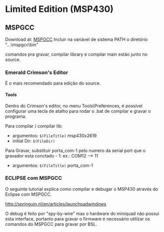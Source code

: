 # Limited Edition (MSP430) #

## MSPGCC ##
Download at: [MSPGCC](http://mspgcc.sourceforge.net/)
Incluir na variável de sistema PATH o diretório "...\mspgcc\bin"

comandos pra gravar, compilar library e compilar main estão junto no source.

### Emerald Crimson's Editor ###
É o mais recomendado para edição do source.

#### Tools ####
Dentro do Crimson's editor, no menu Tools\Preferences, é possível configurar uma tecla de atalho para rodar o .bat de compilar e gravar o programa.

Para compilar / compilar lib:
  * argumentos: `$(FileTitle)` msp430x2619
  * initial Dir: `$(FileDir)`

Para Gravar, substituir porta\_com-1 pelo numero da serial port que o gravador esta conctado - 1: ex.: COM12 --> 11
  * argumentos: `$(FileTitle)` porta\_com-1

### ECLIPSE com MSPGCC ###

O seguinte tutorial explica como compilar e debugar o MSP430 através do Eclipse com MSPGCC.

http://springuin.nl/en/articles/launchpadwindows

O debug é feito por "spy-by-wire" mas o hardware do miniquad não possui esta interface, portanto para gravar o firmware é necessário utilizar os comandos do MSPGCC para gravar por BSL.